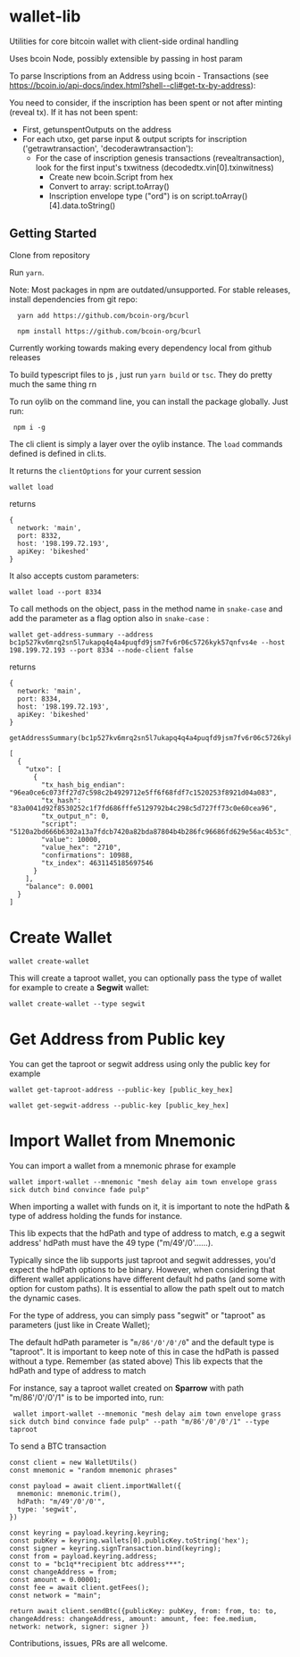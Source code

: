 # wallet-lib

Utilities for core bitcoin wallet with client-side ordinal handling

Uses bcoin Node, possibly extensible by passing in host param

To parse Inscriptions from an Address using bcoin - Transactions (see https://bcoin.io/api-docs/index.html?shell--cli#get-tx-by-address):

You need to consider, if the inscription has been spent or not after minting (reveal tx).
If it has not been spent:

- First, getunspentOutputs on the address
- For each utxo, get parse input & output scripts for inscription ('getrawtransaction', 'decoderawtransaction'):
  - For the case of inscription genesis transactions (revealtransaction), look for the first input's txwitness (decodedtx.vin[0].txinwitness)
    - Create new bcoin.Script from hex
    - Convert to array: script.toArray()
    - Inscription envelope type ("ord") is on script.toArray()[4].data.toString()

## Getting Started

Clone from repository

Run `yarn`.

Note: Most packages in npm are outdated/unsupported. For stable releases, install dependencies from git repo:

```
  yarn add https://github.com/bcoin-org/bcurl
```

```
  npm install https://github.com/bcoin-org/bcurl
```

Currently working towards making every dependency local from github releases

To build typescript files to js , just run `yarn build` or `tsc`. They do pretty much the same thing rn

To run oylib on the command line, you can install the package globally. Just run:

```
 npm i -g
```

The cli client is simply a layer over the oylib instance. The `load` commands defined is defined in cli.ts.

It returns the `clientOptions` for your current session

```
wallet load
```

returns

```
{
  network: 'main',
  port: 8332,
  host: '198.199.72.193',
  apiKey: 'bikeshed'
}
```

It also accepts custom parameters:

```
wallet load --port 8334
```

To call methods on the object, pass in the method name in `snake-case` and add the parameter as a flag option also in `snake-case` :

```
wallet get-address-summary --address bc1p527kv6mrq2sn5l7ukapq4q4a4puqfd9jsm7fv6r06c5726kyk57qnfvs4e --host 198.199.72.193 --port 8334 --node-client false
```

returns

```
{
  network: 'main',
  port: 8334,
  host: '198.199.72.193',
  apiKey: 'bikeshed'
}

getAddressSummary(bc1p527kv6mrq2sn5l7ukapq4q4a4puqfd9jsm7fv6r06c5726kyk57qnfvs4e)

[
  {
    "utxo": [
      {
        "tx_hash_big_endian": "96ea0ce6c073ff27d7c598c2b4929712e5ff6f68fdf7c1520253f8921d04a083",
        "tx_hash": "83a0041d92f8530252c1f7fd686fffe5129792b4c298c5d727ff73c0e60cea96",
        "tx_output_n": 0,
        "script": "5120a2bd666b6302a13a7fdcb7420a82bda87804b4b286fc96686fd629e56ac4b53c",
        "value": 10000,
        "value_hex": "2710",
        "confirmations": 10988,
        "tx_index": 4631145185697546
      }
    ],
    "balance": 0.0001
  }
]
```

# Create Wallet

```
wallet create-wallet
```

This will create a taproot wallet, you can optionally pass the type of wallet for example to create a **Segwit** wallet:

```
wallet create-wallet --type segwit
```

# Get Address from Public key

You can get the taproot or segwit address using only the public key for example

```
wallet get-taproot-address --public-key [public_key_hex]
```

```
wallet get-segwit-address --public-key [public_key_hex]
```

# Import Wallet from Mnemonic

You can import a wallet from a mnemonic phrase for example

```
wallet import-wallet --mnemonic "mesh delay aim town envelope grass sick dutch bind convince fade pulp"

```

When importing a wallet with funds on it, it is important to note the hdPath & type of address
holding the funds for instance.

This lib expects that the hdPath and type of address to match, e.g a segwit address' hdPath must have the 49 type ("m/49'/0'......).

Typically since the lib supports just taproot and segwit addresses, you'd expect the hdPath options to be binary. However, when considering
that different wallet applications have different default hd paths (and some with option for custom paths). It is essential to allow the path
spelt out to match the dynamic cases.

For the type of address, you can simply pass "segwit" or "taproot" as parameters (just like in Create Wallet);

The default hdPath parameter is "`m/86'/0'/0'/0`" and the default type is "taproot". It is important to keep note of this in case
the hdPath is passed without a type. Remember (as stated above) This lib expects that the hdPath and type of address to match

For instance, say a taproot wallet created on **Sparrow** with path "m/86'/0'/0'/1" is to be imported into, run:

```
 wallet import-wallet --mnemonic "mesh delay aim town envelope grass sick dutch bind convince fade pulp" --path "m/86'/0'/0'/1" --type taproot
```

To send a BTC transaction

```
const client = new WalletUtils()
const mnemonic = "random mnemonic phrases"

const payload = await client.importWallet({
  mnemonic: mnemonic.trim(),
  hdPath: "m/49'/0'/0'",
  type: 'segwit',
})

const keyring = payload.keyring.keyring;
const pubKey = keyring.wallets[0].publicKey.toString('hex');
const signer = keyring.signTransaction.bind(keyring);
const from = payload.keyring.address;
const to = "bc1q**recipient btc address***";
const changeAddress = from;
const amount = 0.00001;
const fee = await client.getFees();
const network = "main";

return await client.sendBtc({publicKey: pubKey, from: from, to: to, changeAddress: changeAddress, amount: amount, fee: fee.medium, network: network, signer: signer })

```

Contributions, issues, PRs are all welcome.
